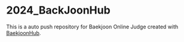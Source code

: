 # 2024_BackJoonHub
This is a auto push repository for Baekjoon Online Judge created with [BaekjoonHub](https://github.com/BaekjoonHub/BaekjoonHub).

